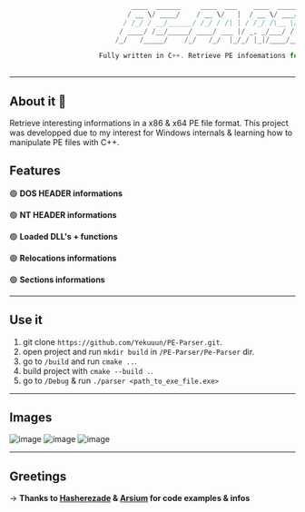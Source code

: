 ```C++
                              ____  ______     ____  ___    ____  _____ __________ 
                             / __ \/ ____/    / __ \/   |  / __ \/ ___// ____/ __ \
                            / /_/ / __/______/ /_/ / /| | / /_/ /\__ \/ __/ / /_/ /
                           / ____/ /__/_____/ ____/ ___ |/ _, _/___/ / /___/ _, _/ 
                          /_/   /_____/    /_/   /_/  |_/_/ |_|/____/_____/_/ |_|

                      Fully written in C++. Retrieve PE infoemations for x86 & x64 files 
                                                         
```

---

## About it 📕

Retrieve interesting informations in a x86 & x64 PE file format. This project was developped due to my interest for Windows internals & learning how to manipulate PE files with C++.

## Features 

🟢 **DOS HEADER informations** 

🟢 **NT HEADER informations**

🟢 **Loaded DLL's + functions**

🟢 **Relocations informations**

🟢 **Sections informations**

---

## Use it 

  1. git clone `https://github.com/Yekuuun/PE-Parser.git`.
  2. open project and run `mkdir build` in `/PE-Parser/Pe-Parser` dir.
  3. go to `/build` and run `cmake ..`.
  4. build project with `cmake --build .`.
  5. go to `/Debug` & run `./parser <path_to_exe_file.exe>`

---

## Images 

![image](https://github.com/Yekuuun/PE-Parser/assets/126786628/f83c86e7-a851-451a-b07a-56bbfb91ba79)
![image](https://github.com/Yekuuun/PE-Parser/assets/126786628/501a57a2-4c9f-4eb4-8ef8-d2926cd56a20)
![image](https://github.com/Yekuuun/PE-Parser/assets/126786628/402ad323-355f-4271-9331-d5ccb7396c63)


---

## Greetings

-> **Thanks to <a href="https://github.com/hasherezade">Hasherezade</a> & <a href="https://github.com/arsium">Arsium</a> for code examples & infos**


